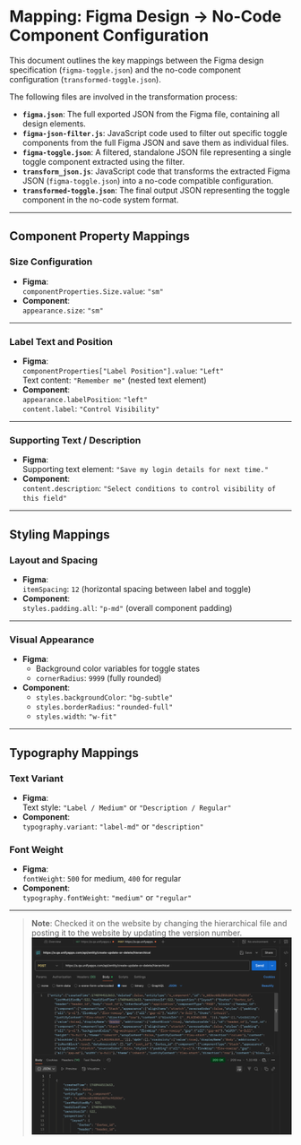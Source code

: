 # Mapping: Figma Design → No-Code Component Configuration

This document outlines the key mappings between the Figma design specification (`figma-toggle.json`) and the no-code component configuration (`transformed-toggle.json`).

The following files are involved in the transformation process:

- **`figma.json`**: The full exported JSON from the Figma file, containing all design elements.
- **`figma-json-filter.js`**: JavaScript code used to filter out specific toggle components from the full Figma JSON and save them as individual files.
- **`figma-toggle.json`**: A filtered, standalone JSON file representing a single toggle component extracted using the filter.
- **`transform_json.js`**: JavaScript code that transforms the extracted Figma JSON (`figma-toggle.json`) into a no-code compatible configuration.
- **`transformed-toggle.json`**: The final output JSON representing the toggle component in the no-code system format.

---

## Component Property Mappings

### **Size Configuration**
- **Figma**:  
  `componentProperties.Size.value`: `"sm"`  
- **Component**:  
  `appearance.size`: `"sm"`

---

### **Label Text and Position**
- **Figma**:  
  `componentProperties["Label Position"].value`: `"Left"`  
  Text content: `"Remember me"` (nested text element)  
- **Component**:  
  `appearance.labelPosition`: `"left"`  
  `content.label`: `"Control Visibility"`

---

### **Supporting Text / Description**
- **Figma**:  
  Supporting text element: `"Save my login details for next time."`  
- **Component**:  
  `content.description`: `"Select conditions to control visibility of this field"`

---

## Styling Mappings

### **Layout and Spacing**
- **Figma**:  
  `itemSpacing`: `12` (horizontal spacing between label and toggle)  
- **Component**:  
  `styles.padding.all`: `"p-md"` (overall component padding)

---

### **Visual Appearance**
- **Figma**:  
  - Background color variables for toggle states  
  - `cornerRadius`: `9999` (fully rounded)  
- **Component**:  
  - `styles.backgroundColor`: `"bg-subtle"`  
  - `styles.borderRadius`: `"rounded-full"`  
  - `styles.width`: `"w-fit"`

---

## Typography Mappings

### **Text Variant**
- **Figma**:  
  Text style: `"Label / Medium"` or `"Description / Regular"`  
- **Component**:  
  `typography.variant`: `"label-md"` or `"description"`

### **Font Weight**
- **Figma**:  
  `fontWeight`: `500` for medium, `400` for regular  
- **Component**:  
  `typography.fontWeight`: `"medium"` or `"regular"`

---

> **Note**: Checked it on the website by changing the hierarchical file and posting it to the website by updating the version number.  
![Testing the generated code after transformation.](test.png)
